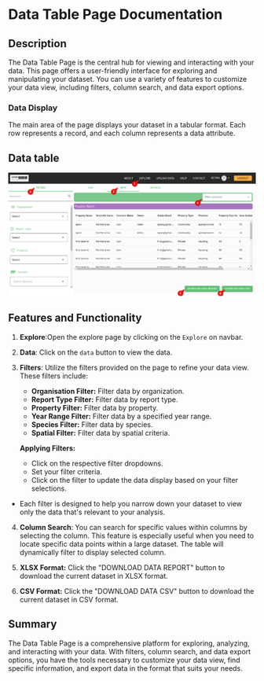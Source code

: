 # Data Table Page Documentation

## Description
The Data Table Page is the central hub for viewing and interacting with your data. This page offers a user-friendly interface for exploring and manipulating your dataset. You can use a variety of features to customize your data view, including filters, column search, and data export options.

### Data Display
The main area of the page displays your dataset in a tabular format. Each row represents a record, and each column represents a data attribute.

## Data table
![Data table](./img/reports.png)


## Features and Functionality


1. **Explore**:Open the explore page by clicking on the `Explore` on navbar.
2. **Data**: Click on the `data` button to view the data.
3. **Filters**: Utilize the filters provided on the page to refine your data view. These filters include:
    - **Organisation Filter:** Filter data by organization.
    - **Report Type Filter:** Filter data by report type.
    - **Property Filter:** Filter data by property.
    - **Year Range Filter:** Filter data by a specified year range.
    - **Species Filter:** Filter data by species.
    - **Spatial Filter:** Filter data by spatial criteria.

    **Applying Filters:**
    - Click on the respective filter dropdowns.
    - Set your filter criteria.
    - Click on the filter to update the data display based on your filter selections.
- Each filter is designed to help you narrow down your dataset to view only the data that's relevant to your analysis.


4. **Column Search**: You can search for specific values within columns by selecting the column. This feature is especially useful when you need to locate specific data points within a large dataset. The table will dynamically filter to display selected column.

5. **XLSX Format:** Click the "DOWNLOAD DATA REPORT" button to download the current dataset in XLSX format.
6. **CSV Format:** Click the "DOWNLOAD DATA CSV" button to download the current dataset in CSV format.


## Summary
The Data Table Page is a comprehensive platform for exploring, analyzing, and interacting with your data. With filters, column search, and data export options, you have the tools necessary to customize your data view, find specific information, and export data in the format that suits your needs.

